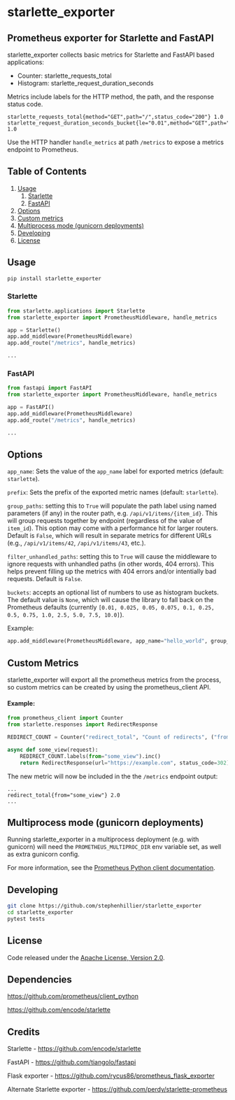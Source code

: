 # starlette_exporter

## Prometheus exporter for Starlette and FastAPI

starlette_exporter collects basic metrics for Starlette and FastAPI based applications:

* Counter: starlette_requests_total
* Histogram: starlette_request_duration_seconds

Metrics include labels for the HTTP method, the path, and the response status code.

```
starlette_requests_total{method="GET",path="/",status_code="200"} 1.0
starlette_request_duration_seconds_bucket{le="0.01",method="GET",path="/",status_code="200"} 1.0
```

Use the HTTP handler `handle_metrics` at path `/metrics` to expose a metrics endpoint to Prometheus.

## Table of Contents

1. [Usage](#usage)
    1. [Starlette](#starlette)
    1. [FastAPI](#fastapi)
1. [Options](#options)
1. [Custom metrics](#custom-metrics)
1. [Multiprocess mode (gunicorn deployments)](#multiprocess-mode-gunicorn-deployments)
1. [Developing](#developing)
1. [License](#license)

## Usage

```sh
pip install starlette_exporter
```

### Starlette

```python
from starlette.applications import Starlette
from starlette_exporter import PrometheusMiddleware, handle_metrics

app = Starlette()
app.add_middleware(PrometheusMiddleware)
app.add_route("/metrics", handle_metrics)

...
```

### FastAPI

```python
from fastapi import FastAPI
from starlette_exporter import PrometheusMiddleware, handle_metrics

app = FastAPI()
app.add_middleware(PrometheusMiddleware)
app.add_route("/metrics", handle_metrics)

...
```

## Options

`app_name`: Sets the value of the `app_name` label for exported metrics (default: `starlette`).

`prefix`: Sets the prefix of the exported metric names (default: `starlette`).

`group_paths`: setting this to `True` will populate the path label using named parameters (if any) in the router path, e.g. `/api/v1/items/{item_id}`.  This will group requests together by endpoint (regardless of the value of `item_id`). This option may come with a performance hit for larger routers. Default is `False`, which will result in separate metrics for different URLs (e.g., `/api/v1/items/42`, `/api/v1/items/43`, etc.).

`filter_unhandled_paths`: setting this to `True` will cause the middleware to ignore requests with unhandled paths (in other words, 404 errors). This helps prevent filling up the metrics with 404 errors and/or intentially bad requests. Default is `False`.

`buckets`: accepts an optional list of numbers to use as histogram buckets. The default value is `None`, which will cause the library to fall back on the Prometheus defaults (currently `[0.01, 0.025, 0.05, 0.075, 0.1, 0.25, 0.5, 0.75, 1.0, 2.5, 5.0, 7.5, 10.0]`).

Example:
```python
app.add_middleware(PrometheusMiddleware, app_name="hello_world", group_paths=True, prefix='myapp', buckets=[0.1, 0.25, 0.5])
```

## Custom Metrics

starlette_exporter will export all the prometheus metrics from the process, so custom metrics can be created by using the prometheus_client API.

#### Example:

```python
from prometheus_client import Counter
from starlette.responses import RedirectResponse

REDIRECT_COUNT = Counter("redirect_total", "Count of redirects", ("from",))

async def some_view(request):
    REDIRECT_COUNT.labels(from="some_view").inc()
    return RedirectResponse(url="https://example.com", status_code=302)
```

The new metric will now be included in the the `/metrics` endpoint output:

```
...
redirect_total{from="some_view"} 2.0
...
```

## Multiprocess mode (gunicorn deployments)

Running starlette_exporter in a multiprocess deployment (e.g. with gunicorn) will need the `PROMETHEUS_MULTIPROC_DIR` env variable set, as well as extra gunicorn config.

For more information, see the [Prometheus Python client documentation](https://github.com/prometheus/client_python#multiprocess-mode-eg-gunicorn).

## Developing

```sh
git clone https://github.com/stephenhillier/starlette_exporter
cd starlette_exporter
pytest tests
```

## License

Code released under the [Apache License, Version 2.0](./LICENSE).


## Dependencies

https://github.com/prometheus/client_python

https://github.com/encode/starlette

## Credits

Starlette - https://github.com/encode/starlette

FastAPI - https://github.com/tiangolo/fastapi

Flask exporter - https://github.com/rycus86/prometheus_flask_exporter

Alternate Starlette exporter - https://github.com/perdy/starlette-prometheus
